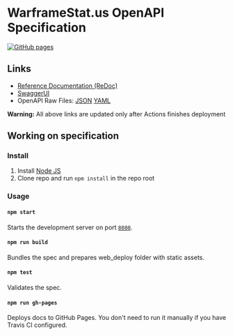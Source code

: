 # WarframeStat.us OpenAPI Specification
[![GitHub pages](https://github.com/WFCD/api-spec/actions/workflows/docs.yaml/badge.svg)](https://github.com/WFCD/api-spec/actions/workflows/docs.yaml)

## Links

- [Reference Documentation (ReDoc)](https://docs.warframestat.us)
- [SwaggerUI](https://docs.warframestat.us/swagger-ui/)
- OpenAPI Raw Files: [JSON](https://docs.warframestat.us/openapi.json) [YAML](https://docs.warframestat.us/openapi.yaml)

**Warning:** All above links are updated only after Actions finishes deployment

## Working on specification
### Install

1. Install [Node JS](https://nodejs.org/)
2. Clone repo and run `npm install` in the repo root

### Usage

#### `npm start`
Starts the development server on port [`8080`](http://localhost:8080).

#### `npm run build`
Bundles the spec and prepares web_deploy folder with static assets.

#### `npm test`
Validates the spec.

#### `npm run gh-pages`
Deploys docs to GitHub Pages. You don't need to run it manually if you have Travis CI configured.
